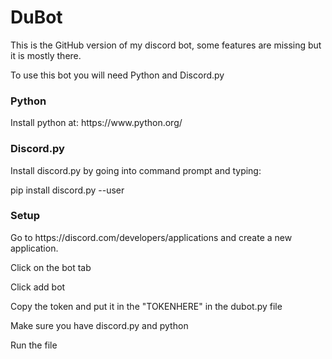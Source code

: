 <h1>DuBot</h1>
<p1>This is the GitHub version of my discord bot, some features are missing but it is mostly there.</p1>

<p1>To use this bot you will need Python and Discord.py</p1>

<h3>Python</h3>
<p1>Install python at: https://www.python.org/</p1>

<h3>Discord.py</h3>
<p1>Install discord.py by going into command prompt and typing:</p1>

<p1>pip install discord.py --user</p1>

<h3>Setup</h3>
Go to https://discord.com/developers/applications and create a new application.

Click on the bot tab

Click add bot

Copy the token and put it in the "TOKENHERE" in the dubot.py file

Make sure you have discord.py and python

Run the file
